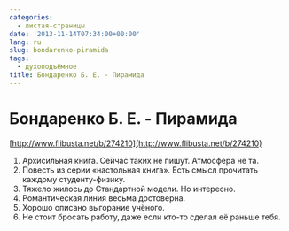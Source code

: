 ```yaml
---
categories:
  - листая-страницы
date: '2013-11-14T07:34:00+00:00'
lang: ru
slug: bondarenko-piramida
tags:
  - духоподъёмное
title: Бондаренко Б. Е. - Пирамида
---
```


# Бондаренко Б. Е. - Пирамида

[http://www.flibusta.net/b/274210](http://www.flibusta.net/b/274210)  

<!--more-->

1.  Архисильная книга. Сейчас таких не пишут. Атмосфера не та.
2.  Повесть из серии «настольная книга». Есть смысл прочитать каждому студенту-физику.
3.  Тяжело жилось до Стандартной модели. Но интересно.
4.  Романтическая линия весьма достоверна.
5.  Хорошо описано выгорание учёного.
6.  Не стоит бросать работу, даже если кто-то сделал её раньше тебя.
